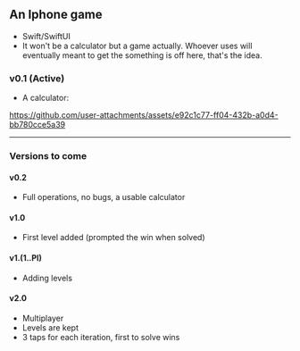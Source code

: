 ## An Iphone game
- Swift/SwiftUI
- It won't be a calculator but a game actually. Whoever uses will eventually meant to get the something is off here, that's the idea.

### v0.1 (Active)
- A calculator:
 

https://github.com/user-attachments/assets/e92c1c77-ff04-432b-a0d4-bb780cce5a39



---

### Versions to come
#### v0.2
- Full operations, no bugs, a usable calculator

#### v1.0
- First level added (prompted the win when solved)

#### v1.(1..PI)
- Adding levels

#### v2.0
- Multiplayer
- Levels are kept
- 3 taps for each iteration, first to solve wins
